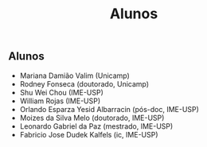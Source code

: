 ﻿---
title: "Alunos"
layout: default
---

## Alunos

* Mariana Damião Valim (Unicamp)
* Rodney Fonseca (doutorado, Unicamp)
* Shu Wei Chou (IME-USP) 
* William Rojas (IME-USP)
* Orlando Esparza Yesid Albarracin (pós-doc, IME-USP)
* Moizes da Silva Melo (doutorado, IME-USP)
* Leonardo Gabriel da Paz (mestrado, IME-USP)
* Fabricio Jose Dudek Kalfels (ic, IME-USP)